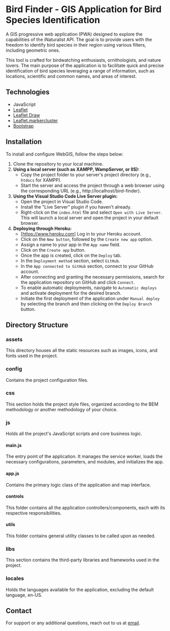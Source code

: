 # Bird Finder - GIS Application for Bird Species Identification

A GIS progressive web application (PWA) designed to explore the capabilities of the iNaturalist API. The goal is to provide users with the freedom to identify bird species in their region using various filters, including geometric ones.

This tool is crafted for birdwatching enthusiasts, ornithologists, and nature lovers. The main purpose of the application is to facilitate quick and precise identification of bird species leveraging a range of information, such as locations, scientific and common names, and areas of interest.

## Technologies

- JavaScript
- [Leaflet](https://leafletjs.com)
- [Leaflet Draw](https://leaflet.github.io/Leaflet.draw/docs/leaflet-draw-latest.html)
- [Leaflet.markercluster](https://github.com/Leaflet/Leaflet.markercluster)
- [Bootstrap](https://getbootstrap.com)

## Installation

To install and configure WebGIS, follow the steps below:

1. Clone the repository to your local machine.
2. **Using a local server (such as XAMPP, WampServer, or IIS):**
   - Copy the project folder to your server's project directory (e.g., `htdocs` for XAMPP).
   - Start the server and access the project through a web browser using the corresponding URL (e.g., http://localhost/bird-finder).
3. **Using the Visual Studio Code Live Server plugin:**
   - Open the project in Visual Studio Code.
   - Install the "Live Server" plugin if you haven't already.
   - Right-click on the `index.html` file and select `Open with Live Server`. This will launch a local server and open the project in your default browser.
4. **Deploying through Heroku:**
   - [https://www.heroku.com] Log in to your Heroku account.
   - Click on the `New button`, followed by the `Create new app` option.
   - Assign a name to your app in the `App name` field.
   - Click on the `Create app` button.
   - Once the app is created, click on the `Deploy` tab.
   - In the `Deployment method` section, select `GitHub`.
   - In the `App connected to GitHub` section, connect to your GitHub account.
   - After connecting and granting the necessary permissions, search for the application repository on GitHub and click `Connect`.
   - To enable automatic deployments, navigate to `Automatic deploys` and activate deployment for the desired branch.
   - Initiate the first deployment of the application under `Manual deploy` by selecting the branch and then clicking on the `Deploy Branch` button.

## Directory Structure

### assets

This directory houses all the static resources such as images, icons, and fonts used in the project.

### config

Contains the project configuration files.

### css

This section holds the project style files, organized according to the BEM methodology or another methodology of your choice.

### js

Holds all the project's JavaScript scripts and core business logic.

#### main.js

The entry point of the application. It manages the service worker, loads the necessary configurations, parameters, and modules, and initializes the app.

#### app.js

Contains the primary logic class of the application and map interface.

#### controls

This folder contains all the application controllers/components, each with its respective responsibilities.

#### utils

This folder contains general utility classes to be called upon as needed.

### libs

This section contains the third-party libraries and frameworks used in the project.

### locales

Holds the languages available for the application, excluding the default language, en-US.

## Contact

For support or any additional questions, reach out to us at [email](mailto:stroff.felipe@gmail.com).
